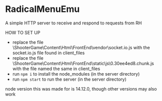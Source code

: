 # RadicalMenuEmu

A simple HTTP server to receive and respond to requests from RH

HOW TO SET UP
- replace the file \ShooterGame\Content\Html\FrontEnd\vendor\socket.io.js with the socket.io.js file found in client_files
- replace the file \ShooterGame\Content\Html\FrontEnd\static\js\0.30ee4ed8.chunk.js with the file named the same in client_files
- run `npm i` to install the node_modules (in the server directory)
- run `npm start` to run the server (in the server directory)

node version this was made for is 14.12.0, though other versions may also work
